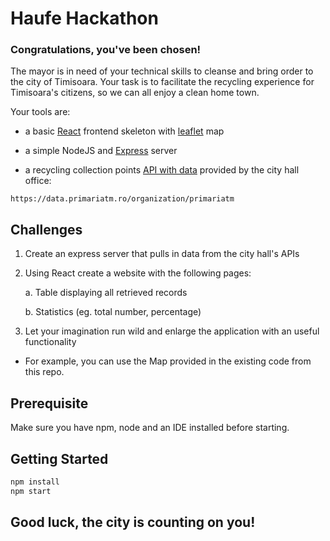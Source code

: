 # Haufe Hackathon

### Congratulations, you've been chosen!

The mayor is in need of your technical skills to cleanse and bring order to the city of Timisoara. Your task is to facilitate the recycling experience for Timisoara's citizens, so we can all enjoy a clean home town.

Your tools are:

- a basic [React](https://create-react-app.dev/) frontend skeleton with [leaflet](https://react-leaflet.js.org/) map

- a simple NodeJS and [Express](https://expressjs.com/) server

- a recycling collection points [API with data](https://data.primariatm.ro/dataset/puncte-de-colectare-a-deseurilor-voluminoase-sticle-haine-si-a-uleiului-utilizat/resource/d0134630-84d9-40b8-9bcb-dfdc926d66ab?view_id=b69fea38-f593-4d23-85ed-af8804bafee0) provided by the city hall office:
```link
https://data.primariatm.ro/organization/primariatm
```

##  Challenges

1. Create an express server that pulls in data from the city hall's APIs
2. Using React create a website with the following pages:

    a. Table displaying all retrieved records

    b. Statistics (eg. total number, percentage)

3. Let your imagination run wild and enlarge the application with an useful functionality

 - For example, you can use the Map provided in the existing code from this repo.

## Prerequisite

Make sure you have npm, node and an IDE installed before starting.

## Getting Started

```bash
npm install
npm start
```

## Good luck, the city is counting on you!
